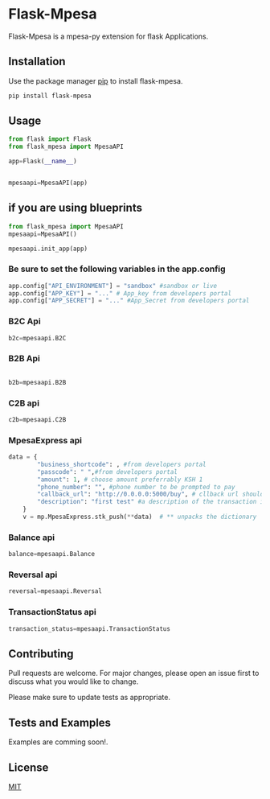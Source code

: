 # Flask-Mpesa

Flask-Mpesa is a mpesa-py extension for flask Applications.

## Installation

Use the package manager [pip](https://pip.pypa.io/en/stable/) to install flask-mpesa.

```bash
pip install flask-mpesa
```

## Usage

```python
from flask import Flask
from flask_mpesa import MpesaAPI

app=Flask(__name__)


mpesaapi=MpesaAPI(app)
```


## if you are using blueprints
```python
from flask_mpesa import MpesaAPI
mpesaapi=MpesaAPI()

mpesaapi.init_app(app)
```
### Be sure to set the following variables in the app.config 

```python
app.config["API_ENVIRONMENT"] = "sandbox" #sandbox or live
app.config["APP_KEY"] = "..." # App_key from developers portal
app.config["APP_SECRET"] = "..." #App_Secret from developers portal
``` 
### B2C  Api

```python
b2c=mpesaapi.B2C 

```
### B2B  Api

```python

b2b=mpesaapi.B2B

```

### C2B  api

```python
c2b=mpesaapi.C2B

```

### MpesaExpress  api

```python
data = {
        "business_shortcode": , #from developers portal
        "passcode": " ",#from developers portal
        "amount": 1, # choose amount preferrably KSH 1
        "phone_number": "", #phone number to be prompted to pay
        "callback_url": "http://0.0.0.0:5000/buy", # cllback url should be exposes. for testing putposes you can route on host 0.0.0.0 and set the callback url to be https://youripaddress:yourport/endpoint
        "description": "first test" #a description of the transaction its optional
    }
    v = mp.MpesaExpress.stk_push(**data)  # ** unpacks the dictionary

```
### Balance  api

```python
balance=mpesaapi.Balance

```
### Reversal  api

```python
reversal=mpesaapi.Reversal

```
### TransactionStatus  api

```python
transaction_status=mpesaapi.TransactionStatus

```
## Contributing
Pull requests are welcome. For major changes, please open an issue first to discuss what you would like to change.

Please make sure to update tests as appropriate.
## Tests and Examples

Examples are comming soon!.
## License
[MIT](https://choosealicense.com/licenses/mit/)
